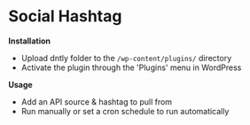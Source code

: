 # Social Hashtag

**Installation**

* Upload dntly folder to the `/wp-content/plugins/` directory
* Activate the plugin through the 'Plugins' menu in WordPress

**Usage**

* Add an API source & hashtag to pull from
* Run manually or set a cron schedule to run automatically
